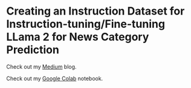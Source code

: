 # Creating an Instruction Dataset for Instruction-tuning/Fine-tuning LLama 2 for News Category Prediction

Check out my [Medium](https://medium.com/@kshitiz.sahay26/how-i-created-an-instruction-dataset-using-gpt-3-5-to-fine-tune-llama-2-for-news-classification-ed02fe41c81f) blog.

Check out my [Google Colab](https://colab.research.google.com/drive/16rZ8DlvQp5YJED1ECUNbLKbu2YWLcLST?usp=sharing) notebook.

